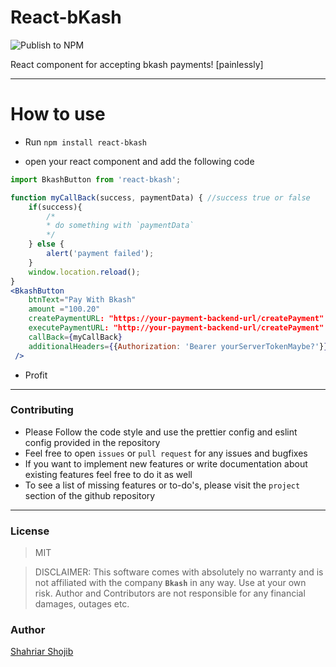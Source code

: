 # React-bKash

![Publish to NPM](https://github.com/shahriar-shojib/React-bKash/workflows/Publish%20to%20NPM%20and%20Github%20Packages/badge.svg)

React component for accepting bkash payments! [painlessly]

---

# How to use

-   Run `npm install react-bkash`

-   open your react component and add the following code

```jsx
import BkashButton from 'react-bkash';

function myCallBack(success, paymentData) { //success true or false
	if(success){
		/*
		* do something with `paymentData`
		*/
	} else {
		alert('payment failed');
	}
	window.location.reload();
}
<BkashButton
	btnText="Pay With Bkash"
	amount ="100.20"
	createPaymentURL: "https://your-payment-backend-url/createPayment"
	executePaymentURL: "http://your-payment-backend-url/createPayment"
	callBack={myCallBack}
	additionalHeaders={{Authorization: 'Bearer yourServerTokenMaybe?'}}
 />
```

-   Profit

---

### Contributing

-   Please Follow the code style and use the prettier config and eslint config provided in the repository
-   Feel free to open `issues` or `pull request` for any issues and bugfixes
-   If you want to implement new features or write documentation about existing features feel free to do it as well
-   To see a list of missing features or to-do's, please visit the `project` section of the github repository

---

### License

> MIT

> DISCLAIMER: This software comes with absolutely no warranty and is not affiliated with the company **`Bkash`** in any way. Use at your own risk. Author and Contributors are not responsible for any financial damages, outages etc.

### Author

[Shahriar Shojib](https://github.com/shahriar-shojib)

